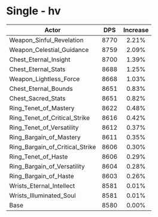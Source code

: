 # Single - hv
| Actor | DPS | Increase |
|---|:---:|:---:|
|Weapon_Sinful_Revelation|8770|2.21%|
|Weapon_Celestial_Guidance|8759|2.09%|
|Chest_Eternal_Insight|8700|1.39%|
|Chest_Eternal_Stats|8688|1.25%|
|Weapon_Lightless_Force|8668|1.03%|
|Chest_Eternal_Bounds|8651|0.83%|
|Chest_Sacred_Stats|8651|0.82%|
|Ring_Tenet_of_Mastery|8622|0.48%|
|Ring_Tenet_of_Critical_Strike|8616|0.42%|
|Ring_Tenet_of_Versatility|8612|0.37%|
|Ring_Bargain_of_Mastery|8611|0.35%|
|Ring_Bargain_of_Critical_Strike|8606|0.30%|
|Ring_Tenet_of_Haste|8606|0.29%|
|Ring_Bargain_of_Versatility|8604|0.28%|
|Ring_Bargain_of_Haste|8603|0.26%|
|Wrists_Eternal_Intellect|8581|0.01%|
|Wrists_Illuminated_Soul|8581|0.01%|
|Base|8580|0.00%|
